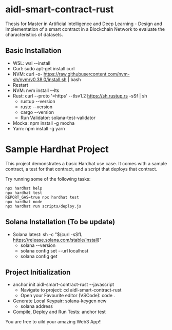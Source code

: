 # aidl-smart-contract-rust
Thesis for Master in Artificial Intelligence and Deep Learning - Design and Implementation of a smart contract in a Blockchain Network to evaluate the characteristics of datasets.

## Basic Installation
- WSL: wsl --install
- Curl: sudo apt-get install curl
- NVM: curl -o- https://raw.githubusercontent.com/nvm-sh/nvm/v0.38.0/install.sh | bash
- Restart
- NVM: nvm install --lts
- Rust: curl --proto '=https' --tlsv1.2 https://sh.rustup.rs -sSf | sh
    - rustup --version
    - rustc --version
    - cargo --version
    - Run Validator: solana-test-validator
- Mocka: npm install -g mocha
- Yarn: npm install -g yarn

# Sample Hardhat Project
This project demonstrates a basic Hardhat use case. It comes with a sample contract, a test for that contract, and a script that deploys that contract.

Try running some of the following tasks:

```shell
npx hardhat help
npx hardhat test
REPORT_GAS=true npx hardhat test
npx hardhat node
npx hardhat run scripts/deploy.js
```

## Solana Installation (To be update)
- Solana latest: sh -c "$(curl -sSfL https://release.solana.com/stable/install)"
    - solana --version
    - solana config set --url localhost
    - solana config get

## Project Initialization
- anchor init aidl-smart-contract-rust --javascript
    - Navigate to project: cd aidl-smart-contract-rust
    - Open your Favourite editor (VSCode): code .
- Generate Local Keypair: solana-keygen new
    - solana address
- Compile, Deploy and Run Tests: anchor test

You are free to uild your amazing Web3 App!!

